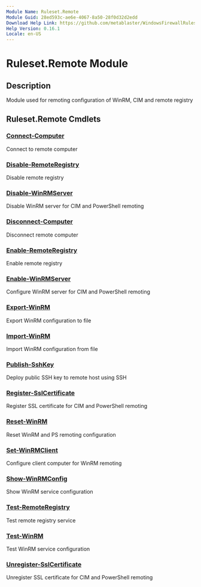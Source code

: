 ```yaml
---
Module Name: Ruleset.Remote
Module Guid: 28ed593c-ae6e-4067-8a50-28f0d32d2edd
Download Help Link: https://github.com/metablaster/WindowsFirewallRuleset/tree/master/Config/HelpContent/0.16.1
Help Version: 0.16.1
Locale: en-US
---
```


# Ruleset.Remote Module

## Description

Module used for remoting configuration of WinRM, CIM and remote registry

## Ruleset.Remote Cmdlets

### [Connect-Computer](Connect-Computer.md)

Connect to remote computer

### [Disable-RemoteRegistry](Disable-RemoteRegistry.md)

Disable remote registry

### [Disable-WinRMServer](Disable-WinRMServer.md)

Disable WinRM server for CIM and PowerShell remoting

### [Disconnect-Computer](Disconnect-Computer.md)

Disconnect remote computer

### [Enable-RemoteRegistry](Enable-RemoteRegistry.md)

Enable remote registry

### [Enable-WinRMServer](Enable-WinRMServer.md)

Configure WinRM server for CIM and PowerShell remoting

### [Export-WinRM](Export-WinRM.md)

Export WinRM configuration to file

### [Import-WinRM](Import-WinRM.md)

Import WinRM configuration from file

### [Publish-SshKey](Publish-SshKey.md)

Deploy public SSH key to remote host using SSH

### [Register-SslCertificate](Register-SslCertificate.md)

Register SSL certificate for CIM and PowerShell remoting

### [Reset-WinRM](Reset-WinRM.md)

Reset WinRM and PS remoting configuration

### [Set-WinRMClient](Set-WinRMClient.md)

Configure client computer for WinRM remoting

### [Show-WinRMConfig](Show-WinRMConfig.md)

Show WinRM service configuration

### [Test-RemoteRegistry](Test-RemoteRegistry.md)

Test remote registry service

### [Test-WinRM](Test-WinRM.md)

Test WinRM service configuration

### [Unregister-SslCertificate](Unregister-SslCertificate.md)

Unregister SSL certificate for CIM and PowerShell remoting
